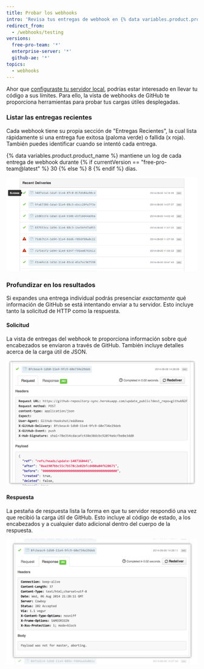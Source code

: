 ```yaml
---
title: Probar los webhooks
intro: 'Revisa tus entregas de webhook en {% data variables.product.prodname_dotcom %}, incluyendo la solicitud HTTP y la carga útil, así como la respuesta.'
redirect_from:
  - /webhooks/testing
versions:
  free-pro-team: '*'
  enterprise-server: '*'
  github-ae: '*'
topics:
  - webhooks
---
```



Ahor que [configuraste tu servidor local](/webhooks/configuring/), podrías estar interesado en llevar tu código a sus límites. Para ello, la vista de webhooks de GitHub te proporciona herramientas para probar tus cargas útiles desplegadas.

### Listar las entregas recientes

Cada webhook tiene su propia sección de "Entregas Recientes", la cual lista rápidamente si una entrega fue exitosa (paloma verde) o fallida (x roja). También puedes identificar cuando se intentó cada entrega.

{% data variables.product.product_name %} mantiene un log de cada entrega de webhook durante {% if currentVersion == "free-pro-team@latest" %} 30 {% else %} 8 {% endif %} días.

![Vista de entregas recientes](/assets/images/webhooks_recent_deliveries.png)

### Profundizar en los resultados

Si expandes una entrega individual podrás presenciar *exactamente* qué información de GitHub se está intentando enviar a tu servidor. Esto incluye tanto la solicitud de HTTP como la respuesta.

#### Solicitud

La vista de entregas del webhook te proporciona información sobre qué encabezados se enviaron a través de GitHub. También incluye detalles acerca de la carga útil de JSON.

![Visualizar la solicitud de una carga útil](/assets/images/payload_request_tab.png)

#### Respuesta

La pestaña de respuesta lista la forma en que tu servidor respondió una vez que recibió la carga útil de GitHub. Esto incluye al código de estado, a los encabezados y a cualquier dato adicional dentro del cuerpo de la respuesta.

![Visualizar la respuesta de una carga útil](/assets/images/payload_response_tab.png)

